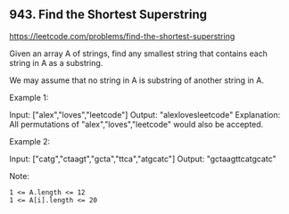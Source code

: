 ## 943. Find the Shortest Superstring

https://leetcode.com/problems/find-the-shortest-superstring

Given an array A of strings, find any smallest string that contains each string in A as a substring.

We may assume that no string in A is substring of another string in A.

Example 1:

Input: ["alex","loves","leetcode"]
Output: "alexlovesleetcode"
Explanation: All permutations of "alex","loves","leetcode" would also be accepted.

Example 2:

Input: ["catg","ctaagt","gcta","ttca","atgcatc"]
Output: "gctaagttcatgcatc"

Note:

    1 <= A.length <= 12
    1 <= A[i].length <= 20
